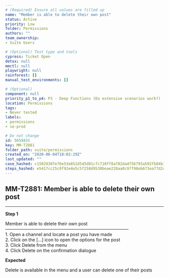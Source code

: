 ```yaml
---
# (Required) Ensure all values are filled up
name: "Member is able to delete their own post"
status: Active
priority: Low
folder: Permissions
authors: ""
team_ownership: 
- Suite Users

# (Optional) Test type and tools
cypress: Ticket Open
detox: null
mmctl: null
playwright: null
rainforest: []
manual_test_environments: []

# (Optional)
component: null
priority_p1_to_p4: P3 - Deep Functions (Do extensive scenarios work?)
location: Permissions
tags: 
- Never tested
labels: 
- permissions
- se-prod

# Do not change
id: 5659431
key: MM-T2881
folder_path: suite/permissions
created_on: "2020-06-04T18:02:29Z"
last_updated: ""
case_hashed: c15029307e76e53e852d545d81cfc710ff8a782da4f56793a592fb84b344bccdf418f9aca565c16010ac8058e333d128
steps_hashed: e5417cc25c0f92e4e5c5f258d9530beae220aa0c97f98eb673ea77d2ca9209c463786579c751cac86d1c7e8215b47ea6
---
```


## MM-T2881: Member is able to delete their own post

---

**Step 1**

Member is able to delete their own post\
————————————————————————————\
1\. Open a channel and locate a post you have made\
2\. Click on the \[...] icon to open the options for the post\
3\. Click Delete from the menu\
4\. Click Delete on the confirmation dialogue

**Expected**

Delete is available in the menu and a user can delete one of their posts
